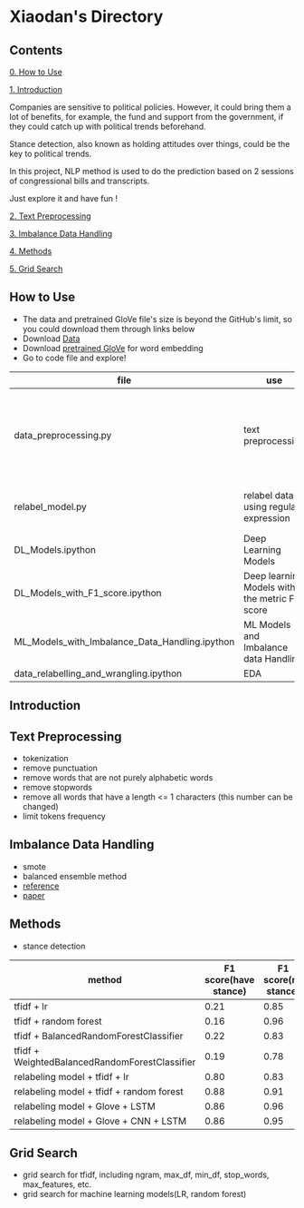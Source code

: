 # Xiaodan's Directory

## Contents
[0. How to Use](#How-to-Use)

[1. Introduction](#Introduction)

Companies are sensitive to political policies. However, it could bring them a lot of benefits, for example, the fund and support from the government, if they could catch up with political trends beforehand. 

Stance detection, also known as holding attitudes over things, could be the key to political trends.

In this project, NLP method is used to do the prediction based on 2 sessions of congressional bills and transcripts.

Just explore it and have fun !

[2. Text Preprocessing](#Text-Preprocessing)

[3. Imbalance Data Handling](#Imbalance-Data-Handling)

[4. Methods](#Methods)

[5. Grid Search](#Grid-Search)

## How to Use
* The data and pretrained GloVe file's size is beyond the GitHub's limit, so you could download them through links below
* Download [Data](https://drive.google.com/open?id=1wChMSMjrJ9Cbb8wzN3hU8X3fxzA_SakT) 
* Download [pretrained GloVe](https://drive.google.com/open?id=1Ez9jDgCfU4Nar2wobzic79UAGFLnzmHF) for word embedding
* Go to code file and explore!

| file |  use | explaination |
| ----------- | ----------- | ----------- | 
| data_preprocessing.py | text preprocessing | tokenization, split data, remove stop words, remove special words and so on |
| relabel_model.py | relabel data using regular expression | relabel speeches by detecting key words |
| DL_Models.ipython | Deep Learning Models | two models |
| DL_Models_with_F1_score.ipython | Deep learning Models with the metric F1 score||
| ML_Models_with_Imbalance_Data_Handling.ipython  | ML Models and Imbalance data Handling| six models |
| data_relabelling_and_wrangling.ipython |EDA|EDA|

## Introduction


## Text Preprocessing
* tokenization
* remove punctuation
* remove words that are not purely alphabetic words
* remove stopwords
* remove all words that have a length <= 1 characters (this number can be changed)
* limit tokens frequency

## Imbalance Data Handling
* smote 
* balanced ensemble method
* [reference](https://imbalanced-learn.org/en/stable/ensemble.html)
* [paper](https://statistics.berkeley.edu/sites/default/files/tech-reports/666.pdf)


## Methods
* stance detection

| method |  F1 score(have stance) | F1 score(no stance) |
| ----------- | ----------- | ----------- | 
| tfidf + lr | 0.21 | 0.85 |
| tfidf + random forest |0.16 | 0.96 |
| tfidf + BalancedRandomForestClassifier |0.22 | 0.83|
| tfidf + WeightedBalancedRandomForestClassifier | 0.19|0.78|
| relabeling model + tfidf + lr  | 0.80| 0.83 |
| relabeling model + tfidf + random forest |0.88|0.91|
| relabeling model + Glove + LSTM |0.86 | 0.96 |
| relabeling model + Glove + CNN + LSTM | 0.86| 0.95 |


## Grid Search
* grid search for tfidf, including ngram, max_df, min_df, stop_words, max_features, etc.
* grid search for machine learning models(LR, random forest)







